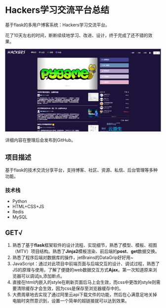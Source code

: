 # Hackers学习交流平台总结


基于flask的多用户博客系统：Hackers学习交流平台。

<!--more-->

花了10天左右的时间，断断续续地学习、改进、设计，终于完成了还不错的效果。

![index](hackers.png)

详细内容在整理后会发布到GitHub。

## 项目描述

基于flask的技术交流分享平台，支持博客、社区、资源、私信、后台管理等多种功能。

### 技术栈

- Python
- HTML+CSS+JS
- Redis
- MySQL

## GET√

1. 熟悉了基于**flask**框架软件的设计流程、实现细节，熟悉了模型、模板、视图（MTV）项目结构。熟悉了**Jinja2**模板渲染、前后端的**post**、**get**数据交换。
2. 熟悉了程序后端对数据库的操作，jetBrains的DataGrip好好用~
3. JavaScript：通过对此项目中前端页面与后端交互的设计、调试过程，熟悉了JS的原理与使用，了解了便捷的web数据交互方式**Ajax**。第一次知道原来浏览器可以调试js,添加断点。
4. 直接在html内嵌入的style在刷新页面后马上会生效，而css中更改的style则需要清除缓存才会生效，因为css是保存至浏览器缓存中的。
5. 大费周章地去实现了通过阿里云api下载文件的功能，然后在心满意足地关掉电脑时突然意识到，设置一个简单的超链接就可以达到效果。



